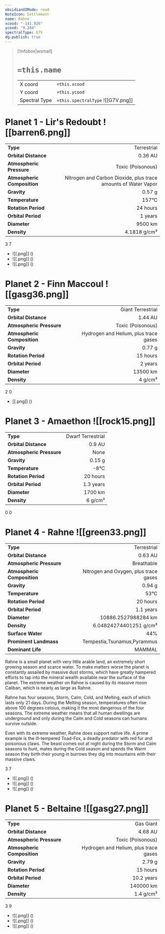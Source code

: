 ```yaml
---
obsidianUIMode: read
NoteIcon: Settlement
name: Rahne
xcood: "-141.926"
ycood: "9.284"
spectralType: G7V
dg-publish: true
---
```

> [!infobox|wsmall]
> # `=this.name`
> | | |
> | - | - |
> | X coord | `=this.xcood` |
> | Y coord| `=this.ycood` |
> | Spectral Type | `=this.spectralType` ![[G7V.png]] |

# Planet 1 - Lir's Redoubt ![[barren6.png]]
|                             |                           |
| --------------------------- | -------------------------:|
| **Type**                    |             Terrestrial |
| **Orbital Distance**        |   0.36 AU |
| **Atmospheric Pressure**    |       Toxic (Poisonous) |
| **Atmospheric Composition** |      Nitrogen and Carbon Dioxide, plus trace amounts of Water Vapor |
| **Gravity**                 |        0.57 g |
| **Temperature**             |    157°C |
| **Rotation Period**         |  24 hours |
| **Orbital Period** | 1 years |
| **Diameter**                |      9500 km | 
| **Density**                 |    4.1818 g/cm³ |



3
7

- ![[.png]]  ()
- ![[.png]]  ()
- ![[.png]]  ()


# Planet 2 - Finn Maccoul ![[gasg36.png]]
|                             |                           |
| --------------------------- | -------------------------:|
| **Type**                    |             Giant Terrestrial |
| **Orbital Distance**        |   1.44 AU |
| **Atmospheric Pressure**    |       Toxic (Poisonous) |
| **Atmospheric Composition** |      Hydrogen and Helium, plus trace gases |
| **Gravity**                 |        0.77 g |
| **Rotation Period**         |  15 hours |
| **Orbital Period** | 2 years |
| **Diameter**                |      13500 km | 
| **Density**                 |    4 g/cm³ |



2
0

- [[.png]]  ()

# Planet 3 - Amaethon ![[rock15.png]]
|                             |                           |
| --------------------------- | -------------------------:|
| **Type**                    |             Dwarf Terrestrial |
| **Orbital Distance**        |   0.9 AU |
| **Atmospheric Pressure**    |       None |
| **Gravity**                 |        0.15 g |
| **Temperature**             |    -8°C |
| **Rotation Period**         |  20 hours |
| **Orbital Period** | 1.3 years |
| **Diameter**                |      1700 km | 
| **Density**                 |    6 g/cm³ |



0
0



# Planet 4 - Rahne ![[green33.png]]
|                             |                           |
| --------------------------- | -------------------------:|
| **Type**                    |             Terrestrial |
| **Orbital Distance**        |   0.63 AU |
| **Atmospheric Pressure**    |       Breathable |
| **Atmospheric Composition** |      Nitrogen and Oxygen, plus trace gases |
| **Gravity**                 |        0.94 g |
| **Temperature**             |    53°C |
| **Rotation Period**         |  20 hours |
| **Orbital Period** | 1.1 years |
| **Diameter**                |      10886.2527988284 km | 
| **Density**                 |    6.04824274401251 g/cm³ |
| **Surface Water**           |           44% | 
| **Prominent Landmass**      |         Tempestia,Tsunamus,Pyrammus | 
| **Dominant Life**           |         MAMMAL |

Rahne is a small planet with very little arable land, an extremely short growing season and scarce water. To make matters worse the planet is constantly assailed by massive dust storms, which have greatly hampered efforts to tap into the mineral wealth available near the surface of the planet. The extreme weather on Rahne is caused by its massive moon Caliban, which is nearly as large as Rahne.

Rahne has four seasons, Storm, Calm, Cold, and Melting, each of which lasts only 21 days. During the Melting season, temperatures often rise above 100 degrees celsius, making it the most dangerous of the four seasons. The extreme weather means that all human dwellings are underground and only during the Calm and Cold seasons can humans survive outside.

Even with its extreme weather, Rahne does support native life. A prime example is the ill-tempered Toad-Fox, a deadly predator with red fur and poisonous claws. The beast comes out at night during the Storm and Calm seasons to hunt, mates during the Cold season and spends the Warm season they birth their young in burrows they dig into mountains with their massive claws.

3
7

- ![[.png]]  ()
- ![[.png]]  ()
- ![[.png]]  ()


# Planet 5 - Beltaine ![[gasg27.png]]
|                             |                           |
| --------------------------- | -------------------------:|
| **Type**                    |             Gas Giant |
| **Orbital Distance**        |   4.68 AU |
| **Atmospheric Pressure**    |       Toxic (Poisonous) |
| **Atmospheric Composition** |      Hydrogen and Helium, plus trace gases |
| **Gravity**                 |        2.79 g |
| **Rotation Period**         |  15 hours |
| **Orbital Period** | 10.2 years |
| **Diameter**                |      140000 km | 
| **Density**                 |    1.4 g/cm³ |



3
9

- ![[.png]]  ()
- ![[.png]]  ()
- ![[.png]]  ()



